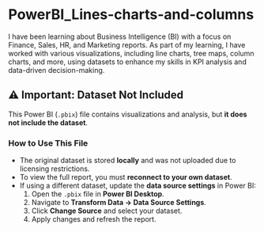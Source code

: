 # PowerBI_Lines-charts-and-columns

I have been learning about Business Intelligence (BI) with a focus on Finance, Sales, HR, and Marketing reports. As part of my learning, I have worked with various visualizations, including line charts, tree maps, column charts, and more, using datasets to enhance my skills in KPI analysis and data-driven decision-making.

## ⚠️ Important: Dataset Not Included  
This Power BI (`.pbix`) file contains visualizations and analysis, but **it does not include the dataset**.  

### How to Use This File  
- The original dataset is stored **locally** and was not uploaded due to licensing restrictions.  
- To view the full report, you must **reconnect to your own dataset**.  
- If using a different dataset, update the **data source settings** in Power BI:  
  1. Open the `.pbix` file in **Power BI Desktop**.  
  2. Navigate to **Transform Data → Data Source Settings**.  
  3. Click **Change Source** and select your dataset.  
  4. Apply changes and refresh the report.  

